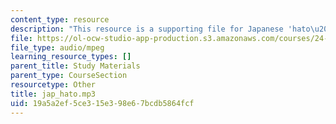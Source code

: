 ```yaml
---
content_type: resource
description: "This resource is a supporting file for Japanese 'hato\u2014hatto'."
file: https://ol-ocw-studio-app-production.s3.amazonaws.com/courses/24-901-language-and-its-structure-i-phonology-fall-2010/19a5a2ef5ce315e398e67bcdb5864fcf_jap_hato.mp3
file_type: audio/mpeg
learning_resource_types: []
parent_title: Study Materials
parent_type: CourseSection
resourcetype: Other
title: jap_hato.mp3
uid: 19a5a2ef-5ce3-15e3-98e6-7bcdb5864fcf
---
```

